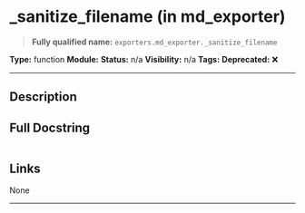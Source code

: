 # _sanitize_filename (in md_exporter)
> **Fully qualified name:** `exporters.md_exporter._sanitize_filename`

**Type:** function
**Module:** 
**Status:** n/a
**Visibility:** n/a
**Tags:** 
**Deprecated:** ❌

---

## Description


## Full Docstring
```

```

## Links
None

---
